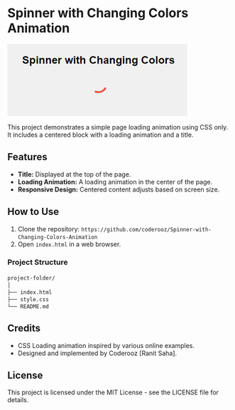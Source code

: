 # Spinner with Changing Colors Animation

![Spinner with Changing Colors Animation](./image.png)


This project demonstrates a simple page loading animation using CSS only. It includes a centered block with a loading animation and a title.

## Features

- **Title:** Displayed at the top of the page.
- **Loading Animation:** A loading animation in the center of the page.
- **Responsive Design:** Centered content adjusts based on screen size.

## How to Use

1. Clone the repository: `https://github.com/coderooz/Spinner-with-Changing-Colors-Animation`
2. Open `index.html` in a web browser.


### Project Structure

```
project-folder/
│
├── index.html
├── style.css
└── README.md
```

## Credits

- CSS Loading animation inspired by various online examples.
- Designed and implemented by Coderooz [Ranit Saha].

## License

This project is licensed under the MIT License - see the LICENSE file for details.
